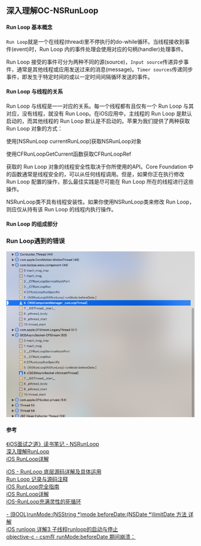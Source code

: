 ## 深入理解OC-NSRunLoop


#### Run Loop 基本概念
`Run Loop`就是一个在线程(thread)里不停执行的do-while循环。当线程接收到事件(event)时，Run Loop 内的事件处理会使用对应的句柄(handler)处理事件。

Run Loop 接受的事件可分为两种不同的源(source)，`Input source`传递异步事件，通常是其他线程或应用发送过来的消息(message)。`Timer sources`传递同步事件，即发生于特定时间的或以一定时间间隔循环发送的事件。

#### Run Loop 与线程的关系
Run Loop 与线程是一一对应的关系。每一个线程都有且仅有一个 Run Loop 与其对应，没有线程，就没有 Run Loop。在iOS应用中，主线程的 Run Loop 是默认启动的，而其他线程的 Run Loop 默认是不启动的。苹果为我们提供了两种获取 Run Loop 对象的方式：

使用[NSRunLoop currentRunLoop]获取NSRunLoop对象

使用CFRunLoopGetCurrent函数获取CFRunLoopRef

获取的 Run Loop 对象的线程安全性取决于你所使用的API。Core Foundation 中的函数通常是线程安全的，可以从任何线程调用。但是，如果你正在执行修改 Run Loop 配置的操作，那么最佳实践是尽可能在 Run Loop 所在的线程进行这些操作。

NSRunLoop类不具有线程安装性。如果你使用NSRunLoop类来修改 Run Loop，则应仅从持有该 Run Loop 的线程内执行操作。

#### Run Loop 的组成部分


### Run Loop遇到的错误
![Runloop 错误](../images/iOS/runloop/Runloop_Error.png "Error") 



#### 参考
[《iOS面试之道》读书笔记 - NSRunLoop](https://www.jianshu.com/p/4edcb2ab18d4)  
[深入理解RunLoop](https://blog.ibireme.com/2015/05/18/runloop/)  
[iOS RunLoop详解](https://www.jianshu.com/p/b80a8d4484e6)


[iOS - RunLoop 底层源码详解及具体运用](https://www.jianshu.com/p/d6c5c0bf97fd)  
[Run Loop 记录与源码注释]( https://github.com/Desgard/iOS-Source-Probe/blob/master/Objective-C/Foundation/Run%20Loop%20记录与源码注释.md)  
[iOS RunLoop完全指南](http://www.voidcn.com/article/p-bctwptxv-bry.html)  
[iOS RunLoop详解](https://www.jianshu.com/p/23e3ff9619c3)  
[iOS-RunLoop充满灵性的死循环](https://blog.csdn.net/qq_30513483/article/details/52582482)  



[- (BOOL)runMode:(NSString *)mode beforeDate:(NSDate *)limitDate 方法 详解](https://blog.csdn.net/wjsxiaoweige/article/details/38318733)  
[iOS runloop 详解3 子线程runloop的启动与停止](https://blog.csdn.net/jeffasd/article/details/52023195)  
[objective-c - csm在 runMode:beforeDate 期间崩溃：](https://ask.helplib.com/objective-c/post_1364200)  



